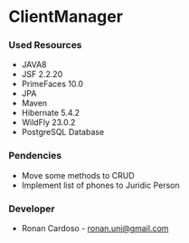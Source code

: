# ClientManager #

### Used Resources ###

* JAVA8
* JSF 2.2.20 
* PrimeFaces 10.0
* JPA
* Maven
* Hibernate 5.4.2
* WildFly 23.0.2
* PostgreSQL Database

### Pendencies ###

* Move some methods to CRUD
* Implement list of phones to Juridic Person

### Developer ###

* Ronan Cardoso - ronan.uni@gmail.com
